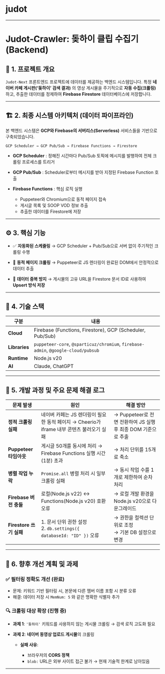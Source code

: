 # judot

---

# **Judot-Crawler: 돚하이 클립 수집기 (Backend)**

## 📌 **1. 프로젝트 개요**

`Judot-Next` 프론트엔드 프로젝트에 데이터를 제공하는 백엔드 시스템입니다.
특정 **네이버 카페 게시판(‘돚하이’ 검색 결과)** 의 영상 게시물을 주기적으로 **자동 수집(크롤링)** 하고, 추출한 데이터를 정제하여 **Firebase Firestore** 데이터베이스에 저장합니다.

---

## 🏗 **2. 최종 시스템 아키텍처 (데이터 파이프라인)**

본 백엔드 시스템은 **GCP와 Firebase의 서버리스(Serverless)** 서비스들을 기반으로 구축되었습니다.

```
GCP Scheduler → GCP Pub/Sub → Firebase Functions → Firestore
```

* **GCP Scheduler**
  : 정해진 시간마다 Pub/Sub 토픽에 메시지를 발행하여 전체 크롤링 프로세스를 트리거

* **GCP Pub/Sub**
  : Scheduler로부터 메시지를 받아 지정된 Firebase Function 호출

* **Firebase Functions**
  : 핵심 로직 실행

  * Puppeteer와 Chromium으로 동적 페이지 접속
  * 게시글 목록 및 SOOP VOD 정보 추출
  * 추출한 데이터를 Firestore에 저장

---

## ⚙️ **3. 핵심 기능**

* ✅ **자동화된 스케줄링**
  → GCP Scheduler + Pub/Sub으로 서버 없이 주기적인 크롤링 수행

* 🧠 **동적 페이지 크롤링**
  → Puppeteer로 JS 렌더링이 완료된 DOM에서 안정적으로 데이터 추출

* 🔁 **데이터 중복 방지**
  → 게시물의 고유 URL을 Firestore 문서 ID로 사용하여 **Upsert 방식 저장**

---

## 🧪 **4. 기술 스택**

| 구분            | 내용                                                                                |
| ------------- | --------------------------------------------------------------------------------- |
| **Cloud**     | Firebase (Functions, Firestore), GCP (Scheduler, Pub/Sub)                         |
| **Libraries** | `puppeteer-core`, `@sparticuz/chromium`, `firebase-admin`, `@google-cloud/pubsub` |
| **Runtime**   | Node.js v20                                                                       |
| **AI**        | Claude, ChatGPT                                                                   |

---

## 🧱 **5. 개발 과정 및 주요 문제 해결 로그**

| 문제 발생               | 원인                                                          | 해결 방안                                       |
| ------------------- | ----------------------------------------------------------- | ------------------------------------------- |
| **정적 크롤링 실패**       | 네이버 카페는 JS 렌더링이 필요한 동적 페이지 → Cheerio가 iframe 내부 콘텐츠 불러오기 실패 | → Puppeteer로 전면 전환하여 JS 실행 후 최종 DOM 기준으로 추출 |
| **Puppeteer 타임아웃**  | 게시글 50개를 동시에 처리 → Firebase Functions 실행 시간(1분) 초과           | → 처리 단위를 15개로 축소                            |
| **병렬 작업 누락**        | `Promise.all` 병렬 처리 시 일부 크롤링 실패                             | → 동시 작업 수를 1개로 제한하여 순차 처리                   |
| **Firebase 버전 충돌**  | 로컬(Node.js v22) ↔ Functions(Node.js v20) 호환 오류              | → 로컬 개발 환경을 Node.js v20으로 다운그레이드            |
| **Firestore 쓰기 실패** | 1. 문서 단위 권한 설정<br>2. `db.settings({ databaseId: "ID" })` 오류 | → 권한을 컬렉션 단위로 조정<br>→ 기본 DB 설정으로 변경         |

---

## 🔧 **6. 향후 개선 계획 및 과제**

### ✅ **필터링 정확도 개선 (완료)**

* 문제: 키워드 기반 필터링 시, 본문에 다른 멤버 이름 포함 시 분류 오류
* 해결: 데이터 저장 시 `MemNum: 5` 와 같은 명확한 식별자 추가

### 🔍 **크롤링 대상 확장 (진행 중)**

* **과제 1**: `'돚하이'` 키워드를 사용하지 않는 게시물 크롤링 → 검색 로직 고도화 필요
* **과제 2**: **네이버 동영상 업로드 게시물**의 크롤링

  * **실패 사유**:

    * 브라우저의 **CORS 정책**
    * `blob:` URL은 외부 사이트 접근 불가 → 현재 기술적 한계로 남아있음

---

